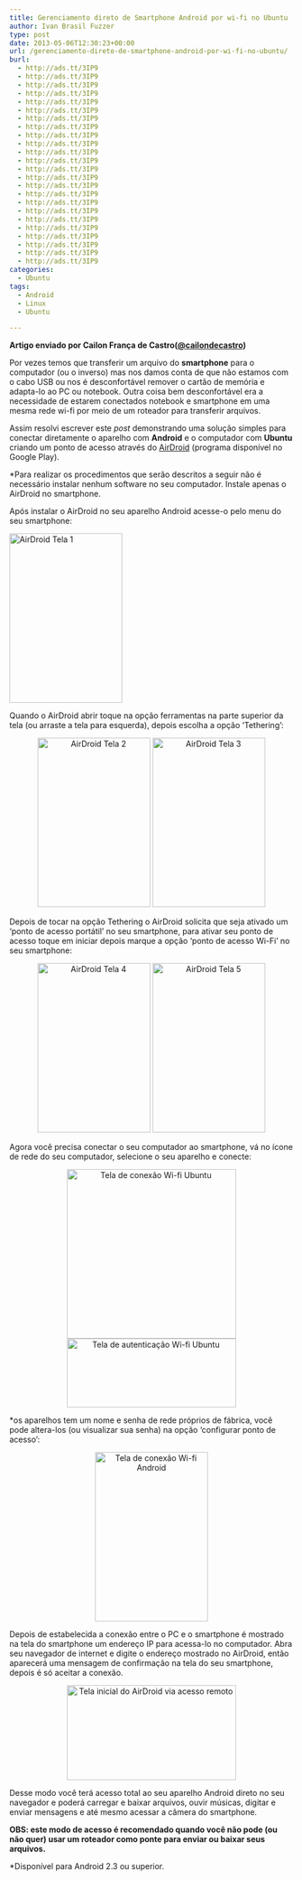 ```yaml
---
title: Gerenciamento direto de Smartphone Android por wi-fi no Ubuntu
author: Ivan Brasil Fuzzer
type: post
date: 2013-05-06T12:30:23+00:00
url: /gerenciamento-direto-de-smartphone-android-por-wi-fi-no-ubuntu/
burl:
  - http://ads.tt/3IP9
  - http://ads.tt/3IP9
  - http://ads.tt/3IP9
  - http://ads.tt/3IP9
  - http://ads.tt/3IP9
  - http://ads.tt/3IP9
  - http://ads.tt/3IP9
  - http://ads.tt/3IP9
  - http://ads.tt/3IP9
  - http://ads.tt/3IP9
  - http://ads.tt/3IP9
  - http://ads.tt/3IP9
  - http://ads.tt/3IP9
  - http://ads.tt/3IP9
  - http://ads.tt/3IP9
  - http://ads.tt/3IP9
  - http://ads.tt/3IP9
  - http://ads.tt/3IP9
  - http://ads.tt/3IP9
  - http://ads.tt/3IP9
  - http://ads.tt/3IP9
  - http://ads.tt/3IP9
  - http://ads.tt/3IP9
  - http://ads.tt/3IP9
categories:
  - Ubuntu
tags:
  - Android
  - Linux
  - Ubuntu

---
```

**Artigo enviado por Cailon França de Castro([@cailondecastro][1])**

Por vezes temos que transferir um arquivo do **smartphone** para o computador (ou o inverso) mas nos damos conta de que não estamos com o cabo USB ou nos é desconfortável remover o cartão de memória e adapta-lo ao PC ou notebook. Outra coisa bem desconfortável era a necessidade de estarem conectados notebook e smartphone em uma mesma rede wi-fi por meio de um roteador para transferir arquivos.

Assim resolvi escrever este _post_ demonstrando uma solução simples para conectar diretamente o aparelho com **Android** e o computador com **Ubuntu** criando um ponto de acesso através do <a title="Baixe o AirdDroid no seu Android" href="https://play.google.com/store/apps/details?id=com.sand.airdroid&hl=pt_BR" target="_blank" rel="nofollow">AirDroid</a> (programa disponível no Google Play).

*Para realizar os procedimentos que serão descritos a seguir não é necessário instalar nenhum software no seu computador. Instale apenas o AirDroid no smartphone.

Após instalar o AirDroid no seu aparelho Android acesse-o pelo menu do seu smartphone:
  
<a href="http://www.ubuntero.com.br/wp-content/uploads/2013/05/airdroid-1.png" rel="lightbox"><img class="size-medium wp-image-5320 aligncenter" title="AirDroid Tela 1" alt="AirDroid Tela 1" src="http://www.ubuntero.com.br/wp-content/uploads/2013/05/airdroid-1-200x300.png" width="200" height="300" /></a>

Quando o AirDroid abrir toque na opção ferramentas na parte superior da tela (ou arraste a tela para esquerda), depois escolha a opção &#8216;Tethering&#8217;:

<p style="text-align: center;">
  <a href="http://www.ubuntero.com.br/wp-content/uploads/2013/05/airdroid-2.png" rel="lightbox-album"><img class="alignnone size-medium wp-image-5321" title="AirDroid Tela 2" alt="AirDroid Tela 2" src="http://www.ubuntero.com.br/wp-content/uploads/2013/05/airdroid-2-200x300.png" width="200" height="300" /></a> <a href="http://www.ubuntero.com.br/wp-content/uploads/2013/05/airdroid-3.png" rel="lightbox-album"><img class="alignnone size-medium wp-image-5322" title="AirDroid Tela 3" alt="AirDroid Tela 3" src="http://www.ubuntero.com.br/wp-content/uploads/2013/05/airdroid-3-200x300.png" width="200" height="300" /></a>
</p>

Depois de tocar na opção Tethering o AirDroid solicita que seja ativado um &#8216;ponto de acesso portátil&#8217; no seu smartphone, para ativar seu ponto de acesso toque em iniciar depois marque a opção &#8216;ponto de acesso Wi-Fi&#8217; no seu smartphone:

<p style="text-align: center;">
  <a href="http://www.ubuntero.com.br/wp-content/uploads/2013/05/airdroid-4.png" rel="lightbox-album"><img class="alignnone size-medium wp-image-5323" title="AirDroid Tela 4" alt="AirDroid Tela 4" src="http://www.ubuntero.com.br/wp-content/uploads/2013/05/airdroid-4-200x300.png" width="200" height="300" /></a> <a href="http://www.ubuntero.com.br/wp-content/uploads/2013/05/airdroid-5.png" rel="lightbox-album"><img class="alignnone size-medium wp-image-5324" title="AirDroid Tela 5" alt="AirDroid Tela 5" src="http://www.ubuntero.com.br/wp-content/uploads/2013/05/airdroid-5-200x300.png" width="200" height="300" /></a>
</p>

Agora você precisa conectar o seu computador ao smartphone, vá no ícone de rede do seu computador, selecione o seu aparelho e conecte:

<p style="text-align: center;">
  <a href="http://www.ubuntero.com.br/wp-content/uploads/2013/05/airdroid-6.png" rel="lightbox-album"><img class="alignnone size-medium wp-image-5325" title="Tela de conexão Wi-fi Ubuntu" alt="Tela de conexão Wi-fi Ubuntu" src="http://www.ubuntero.com.br/wp-content/uploads/2013/05/airdroid-6-300x300.png" width="300" height="300" /></a> <a href="http://www.ubuntero.com.br/wp-content/uploads/2013/05/airdroid-7.png" rel="lightbox-album"><img class="alignnone size-medium wp-image-5326" title="Tela de autenticação Wi-fi Ubuntu" alt="Tela de autenticação Wi-fi Ubuntu" src="http://www.ubuntero.com.br/wp-content/uploads/2013/05/airdroid-7-300x122.png" width="300" height="122" /></a>
</p>

*os aparelhos tem um nome e senha de rede próprios de fábrica, você pode altera-los (ou visualizar sua senha) na opção &#8216;configurar ponto de acesso&#8217;:

<p style="text-align: center;">
  <a href="http://www.ubuntero.com.br/wp-content/uploads/2013/05/airdroid-8.png" rel="lightbox"><img class="aligncenter size-medium wp-image-5327" title="Tela de conexão Wi-fi Android" alt="Tela de conexão Wi-fi Android" src="http://www.ubuntero.com.br/wp-content/uploads/2013/05/airdroid-8-200x300.png" width="200" height="300" /></a>
</p>

Depois de estabelecida a conexão entre o PC e o smartphone é mostrado na tela do smartphone um endereço IP para acessa-lo no computador. Abra seu navegador de internet e digite o endereço mostrado no AirDroid, então aparecerá uma mensagem de confirmação na tela do seu smartphone, depois é só aceitar a conexão.

<p style="text-align: center;">
  <a href="http://www.ubuntero.com.br/wp-content/uploads/2013/05/airdroid-9.png" rel="lightbox"><img class="aligncenter size-medium wp-image-5328" title="Tela inicial do AirDroid via acesso remoto" alt="Tela inicial do AirDroid via acesso remoto" src="http://www.ubuntero.com.br/wp-content/uploads/2013/05/airdroid-9-300x168.png" width="300" height="168" /></a>
</p>

Desse modo você terá acesso total ao seu aparelho Android direto no seu navegador e poderá carregar e baixar arquivos, ouvir músicas, digitar e enviar mensagens e até mesmo acessar a câmera do smartphone.

**OBS: este modo de acesso é recomendado quando você não pode (ou não quer) usar um roteador como ponte para enviar ou baixar seus arquivos.**

*Disponível para Android 2.3 ou superior.

 [1]: https://twitter.com/cailondecastro